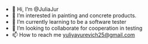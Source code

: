 - 👋 Hi, I’m @JuliaJur
- 👀 I’m interested in painting and concrete products.
- 🌱 I’m currently learning to be a software tester
- 💞️ I’m looking to collaborate for cooperation in testing 
- 📫 How to reach me yuliyayurevich25@gmail.com

<!---
JuliaJur/JuliaJur is a ✨ special ✨ repository because its `README.md` (this file) appears on your GitHub profile.
You can click the Preview link to take a look at your changes.
--->
